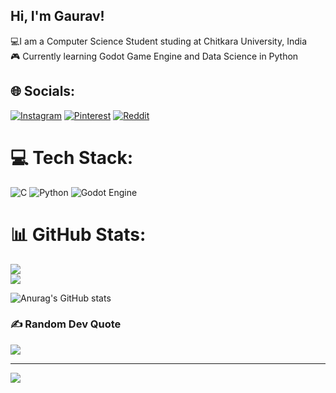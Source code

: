 ## Hi, I'm Gaurav!

💻I am a Computer Science Student studing at Chitkara University, India<br>
🎮 Currently learning Godot Game Engine and Data Science in Python



## 🌐 Socials:
[![Instagram](https://img.shields.io/badge/Instagram-%23E4405F.svg?logo=Instagram&logoColor=white)](https://instagram.com/gaurav_sandhu12) [![Pinterest](https://img.shields.io/badge/Pinterest-%23E60023.svg?logo=Pinterest&logoColor=white)](https://pinterest.com/Nobody) [![Reddit](https://img.shields.io/badge/Reddit-%23FF4500.svg?logo=Reddit&logoColor=white)](https://reddit.com/user/GAURAVsand) 

# 💻 Tech Stack:
![C](https://img.shields.io/badge/c-%2300599C.svg?style=for-the-badge&logo=c&logoColor=white) ![Python](https://img.shields.io/badge/python-3670A0?style=for-the-badge&logo=python&logoColor=ffdd54) ![Godot Engine](https://img.shields.io/badge/GODOT-%23FFFFFF.svg?style=for-the-badge&logo=godot-engine)
# 📊 GitHub Stats:
![](https://github-readme-streak-stats.herokuapp.com/?user=Gauravsandhu&theme=dark&hide_border=false)<br/>
![](https://github-readme-stats.vercel.app/api/top-langs/?username=Gauravsandhu&theme=dark&hide_border=false&include_all_commits=false&count_private=false&layout=compact)

![Anurag's GitHub stats](https://github-readme-stats.vercel.app/api?username=Gauravsandhu&show_icons=true&theme=radical)



### ✍️ Random Dev Quote
![](https://quotes-github-readme.vercel.app/api?type=horizontal&theme=radical)

---
[![](https://visitcount.itsvg.in/api?id=Gauravsandhu&icon=0&color=0)](https://visitcount.itsvg.in)

<!-- Proudly created with GPRM ( https://gprm.itsvg.in ) -->
